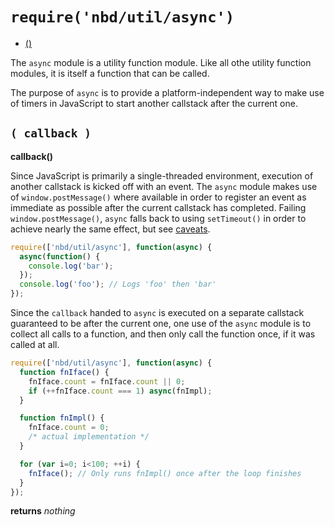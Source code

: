 # `require('nbd/util/async')`
* [()](#-callback-)

The `async` module is a utility function module. Like all othe utility function modules, it is itself a function that can be called. 

The purpose of `async` is to provide a platform-independent way to make use of timers in JavaScript to start another callstack after the current one.

## `( callback )`
**callback()**

Since JavaScript is primarily a single-threaded environment, execution of another callstack is kicked off with an event. The `async` module makes use of `window.postMessage()` where available in order to register an event as immediate as possible after the current callstack has completed.
Failing `window.postMessage()`, `async` falls back to using `setTimeout()` in order to achieve nearly the same effect, but see [caveats][1].

```javascript
require(['nbd/util/async'], function(async) {
  async(function() {
    console.log('bar');
  });
  console.log('foo'); // Logs 'foo' then 'bar'
});
```

Since the `callback` handed to `async` is executed on a separate callstack guaranteed to be after the current one, one use of the `async` module is to collect all calls to a function, and then only call the function once, if it was called at all.

```javascript
require(['nbd/util/async'], function(async) {
  function fnIface() {
    fnIface.count = fnIface.count || 0;
    if (++fnIface.count === 1) async(fnImpl);
  }

  function fnImpl() {
    fnIface.count = 0;
    /* actual implementation */
  }

  for (var i=0; i<100; ++i) {
    fnIface(); // Only runs fnImpl() once after the loop finishes
  }
});
```

**returns** *nothing*

[1]: http://dbaron.org/log/20100309-faster-timeouts
